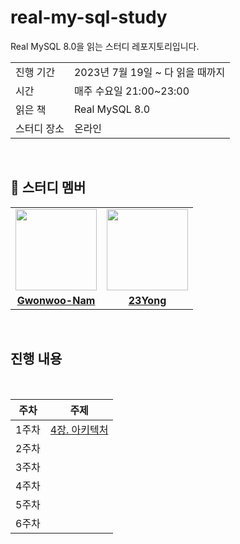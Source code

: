 # real-my-sql-study

Real MySQL 8.0을 읽는 스터디 레포지토리입니다. 

<table>
  <tr>
    <td>진행 기간</td>
    <td>2023년 7월 19일 ~ 다 읽을 때까지 </td>
  </tr>
  <tr>
    <td>시간</td>
    <td>매주 수요일 21:00~23:00</td>
  </tr>
  <tr>
    <td>읽은 책</td>
    <td> Real MySQL 8.0 </td>
  </tr>
  <tr>
    <td>스터디 장소</td>
    <td>온라인</td>
  </tr>
</table>

<br/>

## 🤖 스터디 멤버

<table>
 <tr>
    <td align="center"><a href="https://github.com/Gwonwoo-Nam"><img src="https://avatars.githubusercontent.com/Gwonwoo-Nam" width="130px;" alt=""></a></td>
    <td align="center"><a href="https://github.com/23Yong"><img src="https://avatars.githubusercontent.com/23Yong" width="130px;" alt=""></a></td>
  </tr>
  <tr>
    <td align="center"><a href="https://github.com/Gwonwoo-Nam"><b>Gwonwoo-Nam</b></a></td>
    <td align="center"><a href="https://github.com/23Yong"><b>23Yong</b></a></td>
  </tr>
</table>

<br/>

## 진행 내용

<br>

|   주차    | 주제 |
|:-------:|:-------:|
| 1주차 | [4장. 아키텍처](week01/4장-아키텍처-남권우.md) |
| 2주차 |  |
| 3주차 |  |
| 4주차 |  |
| 5주차 |  |
| 6주차 |  |
